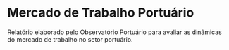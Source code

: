 # Mercado de Trabalho Portuário

Relatório elaborado pelo Observatório Portuário para avaliar as dinâmicas do mercado de trabalho no setor portuário. 
